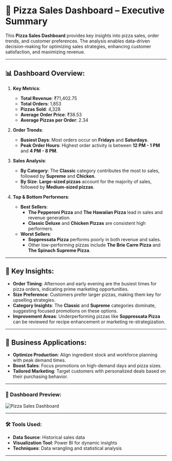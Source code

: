 
# 🍕 Pizza Sales Dashboard – Executive Summary  

This **Pizza Sales Dashboard** provides key insights into pizza sales, order trends, and customer preferences. The analysis enables data-driven decision-making for optimizing sales strategies, enhancing customer satisfaction, and maximizing revenue.

---

## 📊 Dashboard Overview:
1. **Key Metrics**:  
   - **Total Revenue**: ₹71,402.75  
   - **Total Orders**: 1,853  
   - **Pizzas Sold**: 4,328  
   - **Average Order Price**: ₹38.53  
   - **Average Pizzas per Order**: 2.34  

2. **Order Trends**:  
   - **Busiest Days**: Most orders occur on **Fridays** and **Saturdays**.  
   - **Peak Order Hours**: Highest order activity is between **12 PM - 1 PM** and **4 PM - 8 PM**.  

3. **Sales Analysis**:  
   - **By Category**: The **Classic** category contributes the most to sales, followed by **Supreme** and **Chicken**.  
   - **By Size**: **Large-sized pizzas** account for the majority of sales, followed by **Medium-sized pizzas**.  

4. **Top & Bottom Performers**:  
   - **Best Sellers**:  
     - **The Pepperoni Pizza** and **The Hawaiian Pizza** lead in sales and revenue generation.  
     - **Classic Deluxe** and **Chicken Pizzas** are consistent high performers.  
   - **Worst Sellers**:  
     - **Soppressata Pizza** performs poorly in both revenue and sales.  
     - Other low-performing pizzas include **The Brie Carre Pizza** and **The Spinach Supreme Pizza**.  

---

## 📌 Key Insights:
- **Order Timing**: Afternoon and early evening are the busiest times for pizza orders, indicating prime marketing opportunities.  
- **Size Preference**: Customers prefer larger pizzas, making them key for upselling strategies.  
- **Category Insights**: The **Classic** and **Supreme** categories dominate, suggesting focused promotions on these options.  
- **Improvement Areas**: Underperforming pizzas like **Soppressata Pizza** can be reviewed for recipe enhancement or marketing re-strategization.  

---

## 🚀 Business Applications:
- **Optimize Production**: Align ingredient stock and workforce planning with peak demand times.  
- **Boost Sales**: Focus promotions on high-demand days and pizza sizes.  
- **Tailored Marketing**: Target customers with personalized deals based on their purchasing behavior.  

---

### 📸 Dashboard Preview:  
![Pizza Sales Dashboard](pizza%20dashboard.jpg)  

---

### 🛠 Tools Used:  
- **Data Source**: Historical sales data  
- **Visualization Tool**: Power BI for dynamic insights  
- **Techniques**: Data wrangling and statistical analysis  

---
